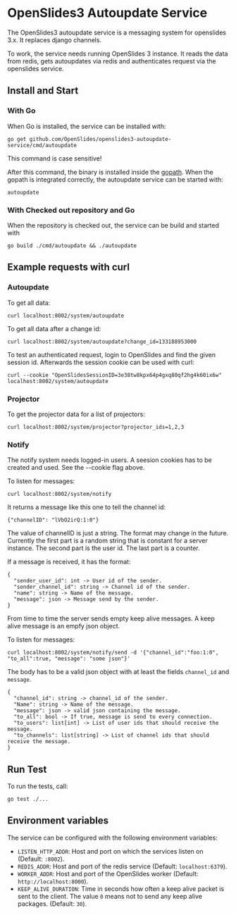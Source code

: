 # OpenSlides3 Autoupdate Service

The OpenSlides3 autoupdate service is a messaging system for openslides 3.x. It
replaces django channels.

To work, the service needs running OpenSlides 3 instance. It reads the data from
redis, gets autoupdates via redis and authenticates request via the openslides service.


## Install and Start

### With Go

When Go is installed, the service can be installed with:

```
go get github.com/OpenSlides/openslides3-autoupdate-service/cmd/autoupdate
```

This command is case sensitive!

After this command, the binary is installed inside the
[gopath](https://github.com/golang/go/wiki/GOPATH). When the gopath is
integrated correctly, the autoupdate service can be started with:

```
autoupdate
```

### With Checked out repository and Go

When the repository is checked out, the service can be build and started with

```
go build ./cmd/autoupdate && ./autoupdate
```


## Example requests with curl

### Autoupdate

To get all data:

```
curl localhost:8002/system/autoupdate
```

To get all data after a change id:

```
curl localhost:8002/system/autoupdate?change_id=133188953000
```

To test an authenticated request, login to OpenSlides and find the given session
id. Afterwards the session cookie can be used with curl:

```
curl --cookie "OpenSlidesSessionID=3e38tw8kpx64p4gxq80qf2hg4k60ix6w" localhost:8002/system/autoupdate
```


### Projector

To get the projector data for a list of projectors:

```
curl localhost:8002/system/projector?projector_ids=1,2,3
```


### Notify

The notify system needs logged-in users. A seesion cookies has to be created and
used. See the --cookie flag above.

To listen for messages:

```
curl localhost:8002/system/notify
```

It returns a message like this one to tell the channel id:

`{"channelID": "lVbO2irQ:1:0"}`

The value of channelID is just a string. The format may change in the future.
Currently the first part is a random string that is constant for a server
instance. The second part is the user id. The last part is a counter.

If a message is received, it has the format:

```
{
  "sender_user_id": int -> User id of the sender.
  "sender_channel_id": string -> Channel id of the sender.
  "name": string -> Name of the message.
  "message": json -> Message send by the sender.
}
```

From time to time the server sends empty keep alive messages. A keep alive
message is an empfy json object.


To listen for messages:

```
curl localhost:8002/system/notify/send -d '{"channel_id":"foo:1:0", "to_all":true, "message": "some json"}'
```

The body has to be a valid json object with at least the fields `channel_id` and
`message`.

```
{
  "channel_id": string -> channel_id of the sender.
  "Name": string -> Name of the message.
  "message": json -> valid json containing the message.
  "to_all": bool -> If true, message is send to every connection.
  "to_users": list[int] -> List of user ids that should receive the message.
  "to_channels": list[string] -> List of channel ids that should receive the message.
}
```


## Run Test

To run the tests, call:

```
go test ./...
```

## Environment variables

The service can be configured with the following environment variables:

* `LISTEN_HTTP_ADDR`: Host and port on which the services listen on (Default: `:8002`).
* `REDIS_ADDR`: Host and port of the redis service (Default: `localhost:6379`).
* `WORKER_ADDR`: Host and port of the OpenSlides worker (Default: `http://localhost:8000`).
* `KEEP_ALIVE_DURATION`: Time in seconds how often a keep alive packet is sent
  to the client. The value `0` means not to send any keep alive packages.
  (Default: `30`).